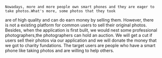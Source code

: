     Nowadays, more and more people own smart phones and they are eager to take photos.What's more, some photos that they took 
are of high quality and can do earn money by selling them. However, there is not a existing platform for common users to sell 
their original photos. Besides, when the application is first bulit, we would nest some professional photographers,the 
photographers can hold an auction. We will get a cut if users sell their photos via our application and we will donate the money
that we got to charity fundations. 
    The target users are people who 
    have a smart phone
    like taking photos 
    and are willing to help others.
